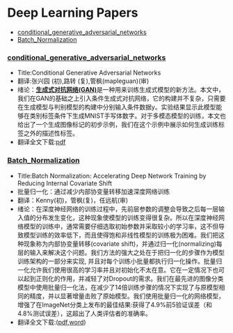 # Deep Learning Papers
* [conditional_generative_adversarial_networks](#conditional_generative_adversarial_networks)
* [Batch_Normalization](#batch_normalization)

### [conditional_generative_adversarial_networks](https://github.com/JulyEdu-PaperTranslation/DeepLearning/blob/master/conditional_generative_adversarial_networks/CGAN%E7%BF%BB%E8%AF%91.pdf)
* Title:Conditional Generative Adversarial Networks
* 翻译:张兴园 (初),路转 (复),管枫(mapleguan)(审)
* 绪论：[**生成式对抗网络(GAN)**](https://arxiv.org/pdf/1406.2661.pdf)是一种用来训练生成式模型的新方法。本文中，我们在GAN的基础之上引入条件生成式对抗网络，它的构建并不复杂，只需要在生成模型与判别模型的构建中分别输入条件数据y。实验结果显示此模型能够在类别标签条件下生成MNIST手写体数字。对于多模态模型的训练，本文也给出了一个生成图像标记的初步示例，我们在这个示例中展示如何生成训练标签之外的描述性标签。
* 翻译全文下载:[pdf](https://github.com/JulyEdu-PaperTranslation/DeepLearning/blob/master/conditional_generative_adversarial_networks/CGAN%E7%BF%BB%E8%AF%91.pdf)

### [Batch_Normalization](https://github.com/JulyEdu-PaperTranslation/DeepLearning/blob/master/Batch_Normalization/arx.pdf)
* Title:Batch Normalization: Accelerating Deep Network Training by Reducing Internal Covariate Shift
* 批量归一化：通过减少内部协变量转移加速深度网络训练
* 翻译：Kenny(初)，管枫(复)，任远航(审)
* 绪论：在深度神经网络的训练过程中，先前层参数的调整会导致之后每一层输入值的分布发生变化，这种现象使模型的训练变得很复杂。所以在深度神经网络模型的训练中，通常需要仔细选取初始参数并采取较小的学习率，这不但导致模型训练的效率低下，而且使得饱和非线性模型的训练极为困难。我们把这种现象称为内部协变量转移(covariate shift)，并通过归一化(normalizing)每层的输入来解决这个问题。我们方法的强大之处在于把归一化的步骤作为模型训练架构的一部分来实现, 并且对每个训练小批量都执行归一化操作。批量归一化允许我们使用很高的学习率并且对初始化不太在意。它在一定情况下也可以起到正则化的作用，并减轻了对Dropout的需求。我们在最先进的图像分类模型中使用批量归一化法，在减少了14倍训练步骤的情况下实现了与原模型相同的精度，并以显著增量击败了原始模型。我们使用批量归一化的网络模型，增强了在ImageNet分类上发布的最佳结果:获得了4.9%前5验证误差（和4.8%测试误差），这超出了人类评估者的准确率。
* 翻译全文下载:([pdf](https://github.com/JulyEdu-PaperTranslation/DeepLearning/blob/master/Batch_Normalization/arx.pdf),[word](https://github.com/JulyEdu-PaperTranslation/DeepLearning/blob/master/Batch_Normalization/%E7%BF%BB%E8%AF%91%E7%A8%BFWORD%E7%89%88.docx))

